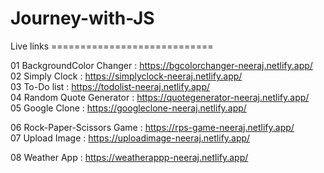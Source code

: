 # Journey-with-JS
Live links ============================

01 BackgroundColor Changer : https://bgcolorchanger-neeraj.netlify.app/                                                                                                                                                 
02 Simply Clock : https://simplyclock-neeraj.netlify.app/                                                                                                                                                               
03 To-Do list : https://todolist-neeraj.netlify.app/                                                                                                                                                                    
04 Random Quote Generator : https://quotegenerator-neeraj.netlify.app/                                                                                                                                                   
05 Google Clone :  https://googleclone-neeraj.netlify.app/                                                                                                                                                             

06 Rock-Paper-Scissors Game : https://rps-game-neeraj.netlify.app/                                                                                                                                                     
07 Upload Image : https://uploadimage-neeraj.netlify.app/

08 Weather App : https://weatherappp-neeraj.netlify.app/
